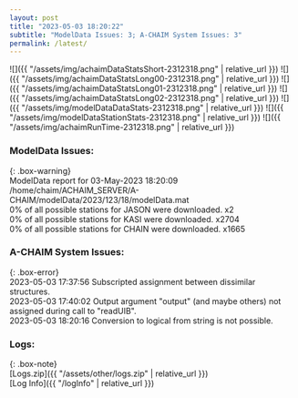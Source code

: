 ```yaml
---
layout: post
title: "2023-05-03 18:20:22"
subtitle: "ModelData Issues: 3; A-CHAIM System Issues: 3"
permalink: /latest/
---
```


![]({{ "/assets/img/achaimDataStatsShort-2312318.png" | relative_url }})
![]({{ "/assets/img/achaimDataStatsLong00-2312318.png" | relative_url }})
![]({{ "/assets/img/achaimDataStatsLong01-2312318.png" | relative_url }})
![]({{ "/assets/img/achaimDataStatsLong02-2312318.png" | relative_url }})
![]({{ "/assets/img/modelDataDataStats-2312318.png" | relative_url }})
![]({{ "/assets/img/modelDataStationStats-2312318.png" | relative_url }})
![]({{ "/assets/img/achaimRunTime-2312318.png" | relative_url }})


### ModelData Issues:  
  
{: .box-warning}  
 ModelData report for 03-May-2023 18:20:09   
 /home/chaim/ACHAIM_SERVER/A-CHAIM/modelData/2023/123/18/modelData.mat   
 0% of all possible stations for JASON were downloaded. x2   
 0% of all possible stations for KASI were downloaded. x2704   
 0% of all possible stations for CHAIN were downloaded. x1665   
  
### A-CHAIM System Issues:  
  
{: .box-error}  
2023-05-03 17:37:56 Subscripted assignment between dissimilar structures.  
2023-05-03 17:40:02 Output argument "output" (and maybe others) not assigned during call to "readUIB".  
2023-05-03 18:20:16 Conversion to logical from string is not possible.  

### Logs:  
  
{: .box-note}  
[Logs.zip]({{ "/assets/other/logs.zip" | relative_url }})  
[Log Info]({{ "/logInfo" | relative_url }})  
